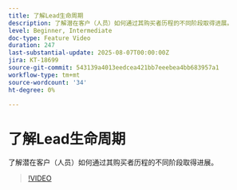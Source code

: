 ```yaml
---
title: 了解Lead生命周期
description: 了解潜在客户（人员）如何通过其购买者历程的不同阶段取得进展。
level: Beginner, Intermediate
doc-type: Feature Video
duration: 247
last-substantial-update: 2025-08-07T00:00:00Z
jira: KT-18699
source-git-commit: 543139a4013eedcea421bb7eeebea4bb683957a1
workflow-type: tm+mt
source-wordcount: '34'
ht-degree: 0%

---
```



# 了解Lead生命周期

了解潜在客户（人员）如何通过其购买者历程的不同阶段取得进展。

>[!VIDEO](https://video.tv.adobe.com/v/3470605/?learn=on&enablevpops&captions=chi_hans)
